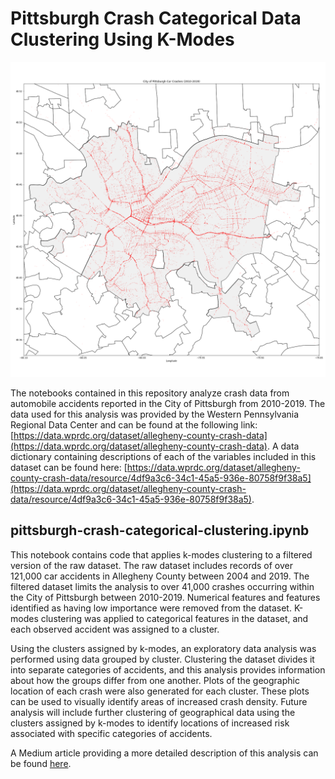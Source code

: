 # Pittsburgh Crash Categorical Data Clustering Using K-Modes

![Pittsburgh Car Crashes (2010-2019)](https://github.com/dontmindifiduda/pitt-crash/blob/main/images/pitt_all_crashes.png)

The notebooks contained in this repository analyze crash data from automobile accidents reported in the City of Pittsburgh from 2010-2019. The data used for this analysis was provided by the Western Pennsylvania Regional Data Center and can be found at the following link:  [https://data.wprdc.org/dataset/allegheny-county-crash-data](https://data.wprdc.org/dataset/allegheny-county-crash-data). A data dictionary containing descriptions of each of the variables included in this dataset can be found here:  [https://data.wprdc.org/dataset/allegheny-county-crash-data/resource/4df9a3c6-34c1-45a5-936e-80758f9f38a5](https://data.wprdc.org/dataset/allegheny-county-crash-data/resource/4df9a3c6-34c1-45a5-936e-80758f9f38a5).


## pittsburgh-crash-categorical-clustering.ipynb
This notebook contains code that applies k-modes clustering to a filtered version of the raw dataset. The raw dataset includes records of over 121,000 car accidents in Allegheny County between 2004 and 2019. The filtered dataset limits the analysis to over 41,000 crashes occurring within the City of Pittsburgh between 2010-2019. Numerical features and features identified as having low importance were removed from the dataset. K-modes clustering was applied to categorical features in the dataset, and each observed accident was assigned to a cluster. 

Using the clusters assigned by k-modes, an exploratory data analysis was performed using data grouped by cluster. Clustering the dataset divides it into separate categories of accidents, and this analysis provides information about how the groups differ from one another. Plots of the geographic location of each crash were also generated for each cluster. These plots can be used to visually identify areas of increased crash density. Future analysis will include further clustering of geographical data using the clusters assigned by k-modes to identify locations of increased risk associated with specific categories of accidents. 


A Medium article providing a more detailed description of this analysis can be found [here](https://scottmduda.medium.com/categorical-clustering-of-pittsburgh-car-accidents-using-k-modes-7c842cc15d87). 